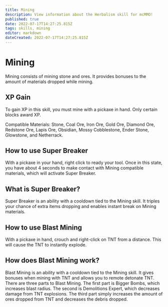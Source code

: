 ```yaml
---
title: Mining
description: View information about the Herbalism skill for mcMMO!
published: true
date: 2022-07-17T14:27:25.815Z
tags: skills, mining
editor: markdown
dateCreated: 2022-07-17T14:27:25.815Z
---
```


# Mining

Mining consists of mining stone and ores. It provides bonuses to the amount of materials dropped while mining.

## XP Gain

To gain XP in this skill, you must mine with a pickaxe in hand. Only certain blocks award XP.

Compatible Materials: Stone, Coal Ore, Iron Ore, Gold Ore, Diamond Ore, Redstone Ore, Lapis Ore, Obsidian, Mossy Cobblestone, Ender Stone, Glowstone, and Netherrack.

## How to use Super Breaker

With a pickaxe in your hand, right click to ready your tool. Once in this state, you have about 4 seconds to make contact with Mining compatible materials, which will activate Super Breaker.

## What is Super Breaker?

Super Breaker is an ability with a cooldown tied to the Mining skill. It triples your chance of extra items dropping and enables instant break on Mining materials.

## How to use Blast Mining

With a pickaxe in hand, crouch and right-click on TNT from a distance. This will cause the TNT to instantly explode.

## How does Blast Mining work?

Blast Mining is an ability with a cooldown tied to the Mining skill. It gives bonuses when mining with TNT and allows you to remote detonate TNT. There are three parts to Blast Mining. The first part is Bigger Bombs, which increases blast radius. The second is Demolitions Expert, which decreases damage from TNT explosions. The third part simply increases the amount of ores dropped from TNT and decreases the debris dropped.
